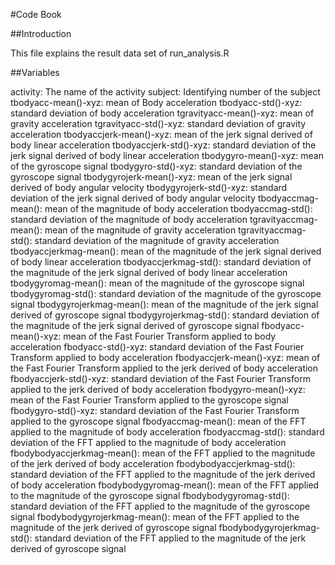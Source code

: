 #Code Book

##Introduction

This file explains the result data set of run_analysis.R

##Variables

activity: The name of the activity
subject: Identifying number of the subject 
tbodyacc-mean()-xyz: mean of Body acceleration 
tbodyacc-std()-xyz: standard deviation of body acceleration
tgravityacc-mean()-xyz: mean of gravity acceleration
tgravityacc-std()-xyz: standard deviation of gravity acceleration
tbodyaccjerk-mean()-xyz: mean of the jerk signal derived of body linear acceleration 
tbodyaccjerk-std()-xyz: standard deviation of the jerk signal derived of body linear acceleration 
tbodygyro-mean()-xyz: mean of the gyroscope signal
tbodygyro-std()-xyz: standard deviation of the gyroscope signal
tbodygyrojerk-mean()-xyz: mean of the jerk signal derived of body angular velocity 
tbodygyrojerk-std()-xyz: standard deviation of the jerk signal derived of body angular velocity 
tbodyaccmag-mean(): mean of the magnitude of body acceleration 
tbodyaccmag-std(): standard deviation of the magnitude of body acceleration 
tgravityaccmag-mean(): mean of the magnitude of gravity acceleration 
tgravityaccmag-std(): standard deviation of the magnitude of gravity acceleration
tbodyaccjerkmag-mean(): mean of the magnitude of the jerk signal derived of body linear acceleration
tbodyaccjerkmag-std(): standard deviation of the magnitude of the jerk signal derived of body linear acceleration 
tbodygyromag-mean(): mean of the magnitude of the gyroscope signal
tbodygyromag-std(): standard deviation of the magnitude of the gyroscope signal
tbodygyrojerkmag-mean(): mean of the magnitude of the jerk signal derived of gyroscope signal 
tbodygyrojerkmag-std(): standard deviation of the magnitude of the jerk signal derived of gyroscope signal
fbodyacc-mean()-xyz: mean of the Fast Fourier Transform applied to body acceleration 
fbodyacc-std()-xyz: standard deviation of the Fast Fourier Transform applied to body acceleration 
fbodyaccjerk-mean()-xyz: mean of the Fast Fourier Transform applied to the jerk derived of body acceleration
fbodyaccjerk-std()-xyz: standard deviation of the Fast Fourier Transform applied to the jerk derived of body acceleration
fbodygyro-mean()-xyz: mean of the Fast Fourier Transform applied to the gyroscope signal
fbodygyro-std()-xyz: standard deviation of the Fast Fourier Transform applied to the gyroscope signal 
fbodyaccmag-mean(): mean of the FFT applied to the magnitude of body acceleration
fbodyaccmag-std(): standard deviation of the FFT applied to the magnitude of body acceleration
fbodybodyaccjerkmag-mean(): mean of the FFT applied to the magnitude of the jerk derived of body acceleration 
fbodybodyaccjerkmag-std(): standard deviation of the FFT applied to the magnitude of the jerk derived of body acceleration 
fbodybodygyromag-mean(): mean of the FFT applied to the magnitude of the gyroscope signal 
fbodybodygyromag-std(): standard deviation of the FFT applied to the magnitude of the gyroscope signal
fbodybodygyrojerkmag-mean(): mean of the FFT applied to the magnitude of the jerk derived of gyroscope signal 
fbodybodygyrojerkmag-std(): standard deviation of the FFT applied to the magnitude of the jerk derived of gyroscope signal 